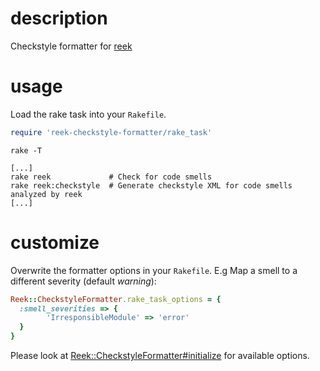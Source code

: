 # description

Checkstyle formatter for [reek](https://github.com/troessner/reek)


# usage

Load the rake task into your `Rakefile`.

```ruby
require 'reek-checkstyle-formatter/rake_task'
```

`rake -T`

```
[...]
rake reek             # Check for code smells
rake reek:checkstyle  # Generate checkstyle XML for code smells analyzed by reek
[...]
```

# customize

Overwrite the formatter options in your `Rakefile`.
E.g Map a smell to a different severity (default *warning*):

```ruby
Reek::CheckstyleFormatter.rake_task_options = {
  :smell_severities => {
        'IrresponsibleModule' => 'error'
  }
}
```

Please look at [Reek::CheckstyleFormatter#initialize](lib/reek-checkstyle-formatter.rb) for available options.